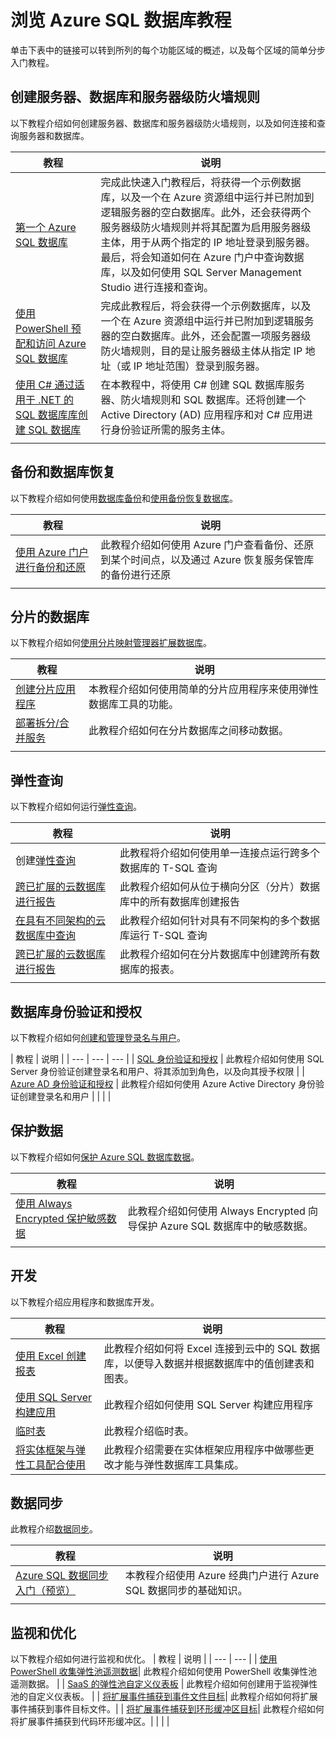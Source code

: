 <properties
    pageTitle="浏览 Azure SQL 数据库教程 | Azure"
    description="了解 SQL 数据库的特性和功能"
    keywords=""
    services="sql-database"
    documentationcenter=""
    author="CarlRabeler"
    manager="jhubbard"
    editor="" />
<tags
    ms.assetid="04c0fd7f-d260-4e43-a4f0-41cdcd5e3786"
    ms.service="sql-database"
    ms.custom="overview"
    ms.devlang="NA"
    ms.topic="article"
    ms.tgt_pltfrm="NA"
    ms.workload="data-management"
    ms.date="02/08/2017"
    wacn.date="04/06/2017"
    ms.author="carlrab" />  


# 浏览 Azure SQL 数据库教程
单击下表中的链接可以转到所列的每个功能区域的概述，以及每个区域的简单分步入门教程。

## 创建服务器、数据库和服务器级防火墙规则
以下教程介绍如何创建服务器、数据库和服务器级防火墙规则，以及如何连接和查询服务器和数据库。

| 教程 | 说明 |
| --- | --- | 
| [第一个 Azure SQL 数据库](/documentation/articles/sql-database-get-started/) | 完成此快速入门教程后，将获得一个示例数据库，以及一个在 Azure 资源组中运行并已附加到逻辑服务器的空白数据库。此外，还会获得两个服务器级防火墙规则并将其配置为启用服务器级主体，用于从两个指定的 IP 地址登录到服务器。最后，将会知道如何在 Azure 门户中查询数据库，以及如何使用 SQL Server Management Studio 进行连接和查询。 |
| [使用 PowerShell 预配和访问 Azure SQL 数据库](/documentation/articles/sql-database-get-started-powershell/) | 完成此教程后，将会获得一个示例数据库，以及一个在 Azure 资源组中运行并已附加到逻辑服务器的空白数据库。此外，还会配置一项服务器级防火墙规则，目的是让服务器级主体从指定 IP 地址（或 IP 地址范围）登录到服务器。 |
| [使用 C# 通过适用于 .NET 的 SQL 数据库库创建 SQL 数据库](/documentation/articles/sql-database-get-started-csharp/)| 在本教程中，将使用 C# 创建 SQL 数据库服务器、防火墙规则和 SQL 数据库。还将创建一个 Active Directory (AD) 应用程序和对 C# 应用进行身份验证所需的服务主体。 |
| | |

## 备份和数据库恢复
以下教程介绍如何使用[数据库备份](/documentation/articles/sql-database-automated-backups/)和[使用备份恢复数据库](/documentation/articles/sql-database-recovery-using-backups/)。

| 教程 | 说明 |
| --- | --- | 
| [使用 Azure 门户进行备份和还原](/documentation/articles/sql-database-get-started-backup-recovery-portal/) | 此教程介绍如何使用 Azure 门户查看备份、还原到某个时间点，以及通过 Azure 恢复服务保管库的备份进行还原
| | |

## 分片的数据库
以下教程介绍如何[使用分片映射管理器扩展数据库](/documentation/articles/sql-database-elastic-scale-shard-map-management/)。

| 教程 | 说明 |
| --- | --- | 
| [创建分片应用程序](/documentation/articles/sql-database-elastic-scale-get-started/) |本教程介绍如何使用简单的分片应用程序来使用弹性数据库工具的功能。 |
| [部署拆分/合并服务](/documentation/articles/sql-database-elastic-scale-configure-deploy-split-and-merge/) |此教程介绍如何在分片数据库之间移动数据。 |
| | |


## 弹性查询

以下教程介绍如何运行[弹性查询](/documentation/articles/sql-database-elastic-query-overview/)。

| 教程 | 说明 |
| --- | --- | 
| 创建[弹性查询](/documentation/articles/sql-database-elastic-query-getting-started-vertical/) | 此教程将介绍如何使用单一连接点运行跨多个数据库的 T-SQL 查询 |
| [跨已扩展的云数据库进行报告](/documentation/articles/sql-database-elastic-query-getting-started/) |此教程介绍如何从位于横向分区（分片）数据库中的所有数据库创建报告 |
| [在具有不同架构的云数据库中查询](/documentation/articles/sql-database-elastic-query-vertical-partitioning/) | 此教程介绍如何针对具有不同架构的多个数据库运行 T-SQL 查询 |
| [跨已扩展的云数据库进行报告](/documentation/articles/sql-database-elastic-query-horizontal-partitioning/) |此教程介绍如何在分片数据库中创建跨所有数据库的报表。 |
| | |

## 数据库身份验证和授权
以下教程介绍如何[创建和管理登录名与用户](/documentation/articles/sql-database-manage-logins/)。

| 教程 | 说明 |
| --- | --- | --- |
| [SQL 身份验证和授权](/documentation/articles/sql-database-control-access-sql-authentication-get-started/) | 此教程介绍如何使用 SQL Server 身份验证创建登录名和用户、将其添加到角色，以及向其授予权限 |
| [Azure AD 身份验证和授权](/documentation/articles/sql-database-control-access-aad-authentication-get-started/) | 此教程介绍如何使用 Azure Active Directory 身份验证创建登录名和用户 |
| | |

## 保护数据
以下教程介绍如何[保护 Azure SQL 数据库数据](/documentation/articles/sql-database-security-overview/)。

| 教程 | 说明 |
| --- | --- | 
| [使用 Always Encrypted 保护敏感数据](/documentation/articles/sql-database-always-encrypted-azure-key-vault/) |此教程介绍如何使用 Always Encrypted 向导保护 Azure SQL 数据库中的敏感数据。 |
| | |

## 开发
以下教程介绍应用程序和数据库开发。

| 教程 | 说明 |
| --- | --- | 
| [使用 Excel 创建报表](/documentation/articles/sql-database-connect-excel/) |此教程介绍如何将 Excel 连接到云中的 SQL 数据库，以便导入数据并根据数据库中的值创建表和图表。 |
| [使用 SQL Server 构建应用](https://www.microsoft.com/sql-server/developer-get-started/) |此教程介绍如何使用 SQL Server 构建应用程序 |
| [临时表](/documentation/articles/sql-database-temporal-tables/) | 此教程介绍临时表。
| [将实体框架与弹性工具配合使用](/documentation/articles/sql-database-elastic-scale-use-entity-framework-applications-visual-studio/) |此教程介绍需要在实体框架应用程序中做哪些更改才能与弹性数据库工具集成。 |


## 数据同步
此教程介绍[数据同步](http://download.microsoft.com/download/4/E/3/4E394315-A4CB-4C59-9696-B25215A19CEF/SQL_Data_Sync_Preview.pdf)。

| 教程 | 说明 |
| --- | --- | 
| [Azure SQL 数据同步入门（预览）](/documentation/articles/sql-database-get-started-sql-data-sync/) | 本教程介绍使用 Azure 经典门户进行 Azure SQL 数据同步的基础知识。 |
| | |

## 监视和优化
以下教程介绍如何进行监视和优化。
| 教程 | 说明 |
| --- | --- | 
| [使用 PowerShell 收集弹性池遥测数据](https://github.com/Microsoft/sql-server-samples/tree/master/samples/manage/azure-sql-db-elastic-pools)| 此教程介绍如何使用 PowerShell 收集弹性池遥测数据。 |
| [SaaS 的弹性池自定义仪表板](https://github.com/Microsoft/sql-server-samples/tree/master/samples/manage/azure-sql-db-elastic-pools-custom-dashboard) | 此教程介绍如何创建用于监视弹性池的自定义仪表板。 |
| [将扩展事件捕获到事件文件目标](/documentation/articles/sql-database-xevent-code-event-file/)| 此教程介绍如何将扩展事件捕获到事件目标文件。|
| [将扩展事件捕获到环形缓冲区目标](/documentation/articles/sql-database-xevent-code-ring-buffer/)| 此教程介绍如何将扩展事件捕获到代码环形缓冲区。|
| | |

<!---HONumber=Mooncake_0320_2017-->
<!--Update_Description: content index update-->